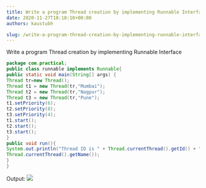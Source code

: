 ```yaml
---
title: Write a program Thread creation by implementing Runnable Interface
date: 2020-11-27T18:18:10+00:00
authors: kaustubh

slug: /write-a-program-thread-creation-by-implementing-runnable-interface/
---
```

 

Write a program Thread creation by implementing Runnable Interface

```java title="runnable.java"
package com.practical;
public class runnable implements Runnable{
public static void main(String[] args) {
Thread tr=new Thread();
Thread t1 = new Thread(tr,"Mumbai");
Thread t2 = new Thread(tr,"Nagpur");
Thread t3 = new Thread(tr,"Pune");
t1.setPriority(6);
t2.setPriority(8);
t3.setPriority(4);
t1.start();
t2.start();
t3.start();
}
public void run(){
System.out.println("Thread ID is " + Thread.currentThread().getId() + " & Thread Name is " +
Thread.currentThread().getName());
}
}
```

Output:
![](https://kaustubhk24.netlify.app/imgs/wp-content/uploads/2020/11/image-25.png) 